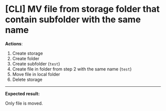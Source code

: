 # [CLI] MV file from storage folder that contain subfolder with the same name

**Actions**:
1.	Create storage
2.	Create folder
3.	Create subfolder (`test`)
4.	Create file in folder from step 2 with the same name (`test`)
5.	Move file in local folder
6.  Delete storage

***
**Expected result:**

Only file is moved.